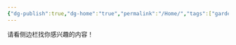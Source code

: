 ```yaml
---
{"dg-publish":true,"dg-home":"true","permalink":"/Home/","tags":["gardenEntry"],"dgPassFrontmatter":true}
---
```




请看侧边栏找你感兴趣的内容！